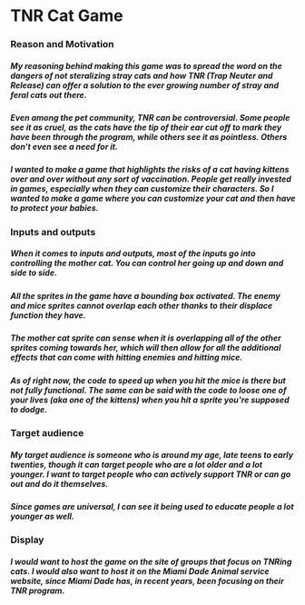 # TNR Cat Game

### Reason and Motivation

##### My reasoning behind making this game was to spread the word on the dangers of not steralizing stray cats and how TNR (Trap Neuter and Release) can offer a solution to the ever growing number of stray and feral cats out there.

##### Even among the pet community, TNR can be controversial. Some people see it as cruel, as the cats have the tip of their ear cut off to mark they have been through the program, while others see it as pointless. Others don't even see a need for it.

##### I wanted to make a game that highlights the risks of a cat having kittens over and over without any sort of vaccination. People get really invested in games, especially when they can customize their characters. So I wanted to make a game where you can customize your cat and then have to protect your babies.


### Inputs and outputs

##### When it comes to inputs and outputs, most of the inputs go into controlling the mother cat. You can control her going up and down and side to side.

##### All the sprites in the game have a bounding box activated. The enemy and mice sprites cannot overlap each other thanks to their displace function they have.

##### The mother cat sprite can sense when it is overlapping all of the other sprites coming towards her, which will then allow for all the additional effects that can come with hitting enemies and hitting mice.

##### As of right now, the code to speed up when you hit the mice is there but not fully functional. The same can be said with the code to loose one of your lives (aka one of the kittens) when you hit a sprite you're supposed to dodge.


### Target audience

##### My target audience is someone who is around my age, late teens to early twenties, though it can target people who are a lot older and a lot younger. I want to target people who can actively support TNR or can go out and do it themselves.

##### Since games are universal, I can see it being used to educate people a lot younger as well.


### Display

##### I would want to host the game on the site of groups that focus on TNRing cats. I would also want to host it on the Miami Dade Animal service website, since Miami Dade has, in recent years, been focusing on their TNR program.
